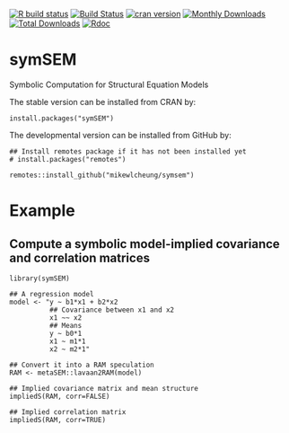 [![R build status](https://github.com/mikewlcheung/symsem/workflows/R-CMD-check/badge.svg)](https://github.com/mikewlcheung/symsem/actions)
[![Build Status](https://www.travis-ci.com/mikewlcheung/symsem.svg?branch=master)](https://www.travis-ci.com/mikewlcheung/symsem)
[![cran version](http://www.r-pkg.org/badges/version/symSEM)](https://cran.r-project.org/package=symSEM)
[![Monthly Downloads](http://cranlogs.r-pkg.org/badges/symSEM)](http://cranlogs.r-pkg.org/badges/symSEM)
[![Total Downloads](http://cranlogs.r-pkg.org/badges/grand-total/symSEM)](http://cranlogs.r-pkg.org/badges/grand-total/symSEM)
[![Rdoc](http://www.rdocumentation.org/badges/version/symSEM)](http://www.rdocumentation.org/packages/symSEM)

# symSEM
Symbolic Computation for Structural Equation Models

The stable version can be installed from CRAN by:
```
install.packages("symSEM")
```

The developmental version can be installed from GitHub by:
```
## Install remotes package if it has not been installed yet
# install.packages("remotes")

remotes::install_github("mikewlcheung/symsem")
```


# Example

## Compute a symbolic model-implied covariance and correlation matrices

```
library(symSEM)

## A regression model
model <- "y ~ b1*x1 + b2*x2
          ## Covariance between x1 and x2
          x1 ~~ x2
          ## Means
          y ~ b0*1
          x1 ~ m1*1
          x2 ~ m2*1"

## Convert it into a RAM speculation
RAM <- metaSEM::lavaan2RAM(model)

## Implied covariance matrix and mean structure
impliedS(RAM, corr=FALSE)

## Implied correlation matrix
impliedS(RAM, corr=TRUE)
```
